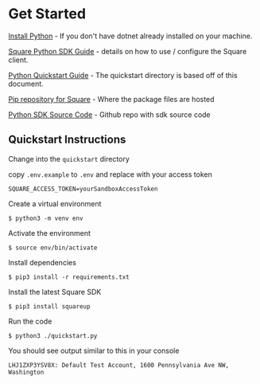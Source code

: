 # Get Started
[Install Python](https://www.python.org/downloads/) - If you don't have dotnet already installed on your machine.

[Square Python SDK Guide](https://developer.squareup.com/docs/sdks/python/using-python-sdk) - details on how to use / configure the Square client.

[Python Quickstart Guide](https://developer.squareup.com/docs/sdks/python/quick-start) - The quickstart directory is based off of this document.

[Pip repository for Square](https://pypi.org/project/squareup/) - Where the package files are hosted

[Python SDK Source Code](https://github.com/square/square-python-sdk) - Github repo with sdk source code


## Quickstart Instructions

Change into the `quickstart` directory

copy `.env.example` to `.env` and replace with your access token
```
SQUARE_ACCESS_TOKEN=yourSandboxAccessToken
```

Create a virtual environment
```
$ python3 -m venv env
```

Activate the environment
```
$ source env/bin/activate
```

Install dependencies
```
$ pip3 install -r requirements.txt
```

Install the latest Square SDK
```
$ pip3 install squareup
```

Run the code
```
$ python3 ./quickstart.py
```

You should see output similar to this in your console

```
LHJ1ZXP3YSV8X: Default Test Account, 1600 Pennsylvania Ave NW, Washington
```